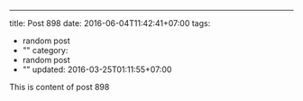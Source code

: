 ---
title: Post 898
date: 2016-06-04T11:42:41+07:00
tags:
  - random post
  - ""
category:
  - random post
  - ""
updated: 2016-03-25T01:11:55+07:00

This is content of post 898